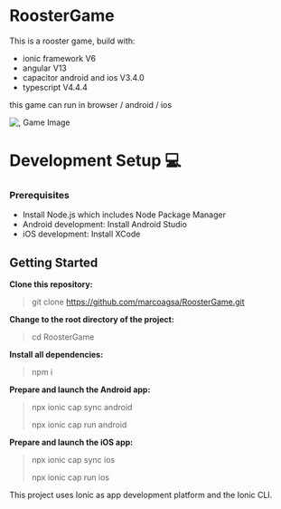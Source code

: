 # RoosterGame
This is a rooster game, build with:
 - ionic framework V6
 - angular V13
 - capacitor android and ios V3.4.0
 - typescript V4.4.4

this game can run in browser / android / ios

 ![, Game Image](/assets/git/git-1.png)

# Development Setup 💻

### Prerequisites
  - Install Node.js which includes Node Package Manager
  - Android development: Install Android Studio
  - iOS development: Install XCode

## Getting Started

**Clone this repository:**
>
> git clone https://github.com/marcoagsa/RoosterGame.git
> 

**Change to the root directory of the project:**
>
> cd RoosterGame
> 

**Install all dependencies:**
> npm i

**Prepare and launch the Android app:**
>npx ionic cap sync android
>
>npx ionic cap run android

**Prepare and launch the iOS app:**
> npx ionic cap sync ios
> 
> npx ionic cap run ios

This project uses Ionic as app development platform and the Ionic CLI.
